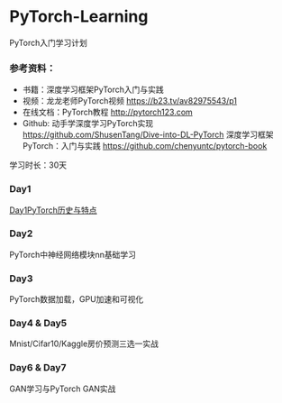 # PyTorch-Learning
PyTorch入门学习计划

### 参考资料：

- 书籍：深度学习框架PyTorch入门与实践
- 视频：龙龙老师PyTorch视频 https://b23.tv/av82975543/p1
- 在线文档：PyTorch教程  http://pytorch123.com 
- Github:
  动手学深度学习PyTorch实现  https://github.com/ShusenTang/Dive-into-DL-PyTorch
  深度学习框架PyTorch：入门与实践  https://github.com/chenyuntc/pytorch-book

学习时长：30天

### Day1

[Day1PyTorch历史与特点](https://github.com/yyyujintang/PyTorch-Learning/blob/master/Day1PyTorch%E5%8E%86%E5%8F%B2%E4%B8%8E%E7%89%B9%E7%82%B9.md)

### Day2

PyTorch中神经网络模块nn基础学习

### Day3

PyTorch数据加载，GPU加速和可视化

### Day4 & Day5

Mnist/Cifar10/Kaggle房价预测三选一实战

### Day6 & Day7

GAN学习与PyTorch GAN实战
